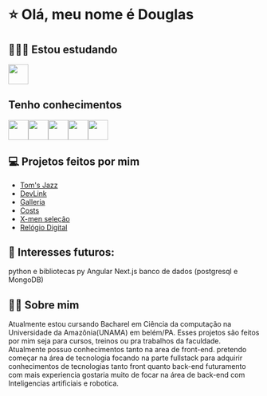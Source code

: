 # ⭐️ Olá, meu nome é Douglas

## 👨🏽‍💻 Estou estudando

<img src="https://cdn.jsdelivr.net/gh/devicons/devicon/icons/react/react-original.svg" width="40" height="40"/>

## Tenho conhecimentos

<img src="https://cdn.jsdelivr.net/gh/devicons/devicon/icons/html5/html5-original.svg" width="40" height="40" /><img src="https://cdn.jsdelivr.net/gh/devicons/devicon/icons/css3/css3-original.svg" width="40" height="40"/><img src="https://cdn.jsdelivr.net/gh/devicons/devicon/icons/javascript/javascript-original.svg" width="40" height="40"/><img src="https://cdn.jsdelivr.net/gh/devicons/devicon/icons/bootstrap/bootstrap-original.svg" width="40" height="40"/><img src="https://cdn.jsdelivr.net/gh/devicons/devicon/icons/mysql/mysql-original.svg" width="40" height="40"/>
## 💻 Projetos feitos por mim

- [Tom's Jazz](https://github.com/Dougladmo/Tom-Jazz)
- [DevLink](https://github.com/Dougladmo/DevLink)
- [Galleria](https://github.com/Dougladmo/galleria)
- [Costs](https://github.com/Dougladmo/Costs)
- [X-men seleção](https://github.com/Dougladmo/X-men)
- [Relógio Digital](https://github.com/Dougladmo/digital-watch)

## 🚀 Interesses futuros: 
python e bibliotecas py
Angular
Next.js
banco de dados (postgresql e MongoDB)

## 🙋‍♂️ Sobre mim
Atualmente estou cursando Bacharel em Ciência da computação na Universidade da Amazônia(UNAMA) em belém/PA.
Esses projetos são feitos por mim seja para cursos, treinos ou pra trabalhos da faculdade.
Atualmente possuo conhecimentos tanto na area de front-end.
pretendo começar na área de tecnologia focando na parte fullstack para adquirir conhecimentos de tecnologias tanto front quanto back-end
futuramento com mais experiencia gostaria muito de focar na área de back-end com Inteligencias artificiais e robotica.
